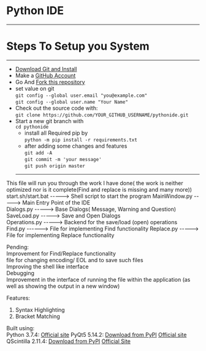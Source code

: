 # Python IDE

---

# Steps To Setup you System

---  
  * [Download Git and Install](https://git-scm.com/downloads 'download & install')  
  * Make a [GitHub Account](https://github.com/join)  
  * Go And [Fork this repository](https://github.com/shyamkumaryadav/pythonide/fork "Python IDE")  
  * set value on git  
  `git config --global user.email "you@example.com"`  
	`git config --global user.name "Your Name"`  
  * Check out the source code with:  
  `git clone https://github.com/YOUR_GITHUB_USERNAME/pythonide.git`  
  * Start a new git branch with  
	`cd pythonide`  
	* install all Required pip by  
	`python -m pip install -r requirements.txt`  
	* after adding some changes and features  
	`git add -A`  
	`git commit -m 'your message'`  
	`git push origin master`
	---


This file will run you through the work I have done( the work is neither optimized nor is it complete(Find and replace is missing and many more)) 
start.sh/start.bat -----> Shell script to start the program 
MainWindow.py -----> Main Entry Point of the IDE  
Dialogs.py -----> Base Dialogs( Message, Warning and Question)  
SaveLoad.py -----> Save and Open Dialogs  
Operations.py -----> Backend for the save/load (open) operations  
Find.py ------> File for implementing Find functionality
Replace.py -----> File for implementing Replace functionality

Pending:  
Improvement for Find/Replace functionality  
file for changing encoding/ EOL and to save such files  
Improving the shell like interface  
Debugging  
Improvement in the interface of running the file within the application (as well as showing the output in a new window)  

Features:
1. Syntax Highlighting
2. Bracket Matching

Built using:  
Python 3.7.4:
[Official site](https://www.python.org/)
PyQt5 5.14.2:
[Download from PyPI](https://pypi.org/project/PyQt5/#files) 
[Official site](https://www.riverbankcomputing.com/software/pyqt/download5)
QScintilla 2.11.4:
[Download from PyPI](https://pypi.org/project/QScintilla/#files)
[Official Site](https://www,riverbankcomputing.com/software/qscintilla/intro)  